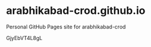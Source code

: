 # arabhikabad-crod.github.io
Personal GitHub Pages site for arabhikabad-crod








































































GjyEbVT4L8gL
